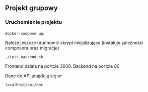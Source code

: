 ## Projekt grupowy

### Uruchomienie projektu

`docker-compose up`.

Należy jeszcze uruchomić skrypt inicjalizujący (instaluje zależności composera oraz migracje)

`./init-backend.sh`

Frontend działa na portcie 3000.
Backend na portcie 80.

Dane do API znajdują się w:

`localhost/api/doc`
